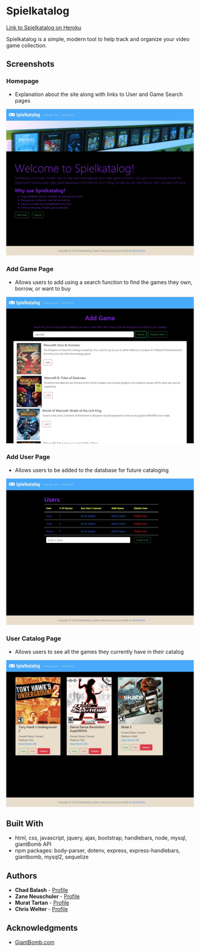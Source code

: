 # Spielkatalog

[Link to Spielkatalog on Heroku](http://spielkatalog.herokuapp.com)

Spielkatalog is a simple, modern tool to help track and organize your video game collection.

## Screenshots

### Homepage
* Explanation about the site along with links to User and Game Search pages

![Homepage](public/images/screenshot-home-page.jpg)

### Add Game Page
* Allows users to add using a search function to find the games they own, borrow, or want to buy

![Add Game Page](public/images/screenshot-add-game-page.jpg)

### Add User Page
* Allows users to be added to the database for future cataloging

![User Page](public/images/screenshot-user-page.jpg)

### User Catalog Page
* Allows users to see all the games they currently have in their catalog

![User Catalog Page](public/images/screenshot-user-catalog-page.jpg)


## Built With

* html, css, javascript, jquery, ajax, bootstrap, handlebars, node, mysql, giantBomb API
* npm packages: body-parser, dotenv, express, express-handlebars, giantbomb, mysql2, sequelize

## Authors

* **Chad Balash** - [Profile](https://github.com/chad-balash)
* **Zane Neuschuler** - [Profile](https://github.com/zaneneuschuler)
* **Murat Tartan** - [Profile](https://github.com/mtartan)
* **Chris Welter** - [Profile](https://github.com/xryswelter)

## Acknowledgments

* [GiantBomb.com](https://www.giantbomb.com/api/)

